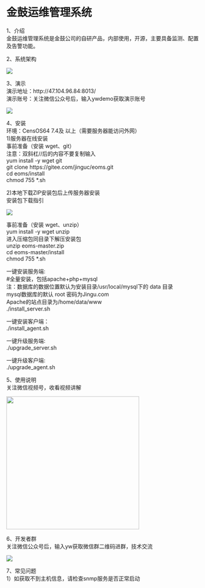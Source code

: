 # 金鼓运维管理系统

1、介绍
<br>
金鼓运维管理系统是金鼓公司的自研产品，内部使用，开源，主要具备监测、配置及告警功能。
<p>
2、系统架构
<br>
<p style="align:left;"><img src="https://www.jinguc.com/oms/img/xtjg.png"></p>
<p>
3、演示
<br>
演示地址：http://47.104.96.84:8013/<br>
演示账号：关注微信公众号后，输入ywdemo获取演示账号<br>
<p style="align:left;"><img src="https://www.jinguc.com/oms/img/gzh.png"></p>
<p>
4、安装<br>
环境：CensOS64 7.4及 以上（需要服务器能访问外网）<br>
1)服务器在线安装<br>
事前准备（安装 wget、git）<br>
注意：双斜杠//后的内容不要复制输入<br>
yum install -y wget git<br>
git clone https://gitee.com/jinguc/eoms.git<br>
cd eoms/install<br>
chmod 755  *.sh<br>

2)本地下载ZIP安装包后上传服务器安装<br>
安装包下载指引<br>
<p style="align:left;"><img src="https://www.jinguc.com/oms/img/download_zip.png"></p>
事前准备（安装 wget、unzip）<br>
yum install -y wget unzip<br>
进入压缩包同目录下解压安装包<br>
unzip eoms-master.zip<br>
cd eoms-master/install<br>
chmod 755  *.sh<br>

一键安装服务端:<br>
#全量安装，包括apache+php+mysql<br>
注：数据库的数据位置默认为安装目录/usr/local/mysql下的 data 目录<br>
      mysql数据库的默认 root 密码为Jingu.com<br>
      Apache的站点目录为/home/data/www<br>
./install_server.sh<br>

一键安装客户端：<br>
./install_agent.sh<br>

一键升级服务端:<br>
./upgrade_server.sh<br>

一键升级客户端:<br>
./upgrade_agent.sh<br>
<p>
5、使用说明<br>
关注微信视频号，收看视频讲解<br>
<p style="align:left;"><img src="https://www.jinguc.com/oms/img/sph.png" width="348"></p>
<p>
6、开发者群<br>
关注微信公众号后，输入yw获取微信群二维码进群，技术交流<br>
<p style="align:left;"><img src="https://www.jinguc.com/oms/img/kfq.png"></p>
<p>
7、常见问题<br>
1）如获取不到主机信息，请检查snmp服务是否正常启动<br>



